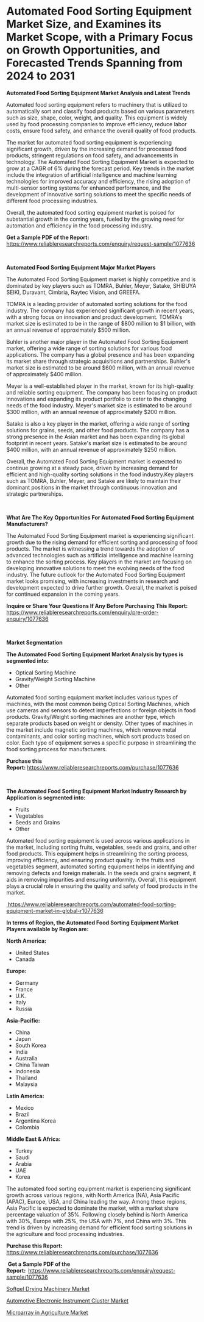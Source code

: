 <p><h1>Automated Food Sorting Equipment Market Size, and Examines its Market Scope, with a Primary Focus on Growth Opportunities, and Forecasted Trends Spanning from 2024 to 2031</h1></p><p><strong>Automated Food Sorting Equipment Market Analysis and Latest Trends</strong></p>
<p><p>Automated food sorting equipment refers to machinery that is utilized to automatically sort and classify food products based on various parameters such as size, shape, color, weight, and quality. This equipment is widely used by food processing companies to improve efficiency, reduce labor costs, ensure food safety, and enhance the overall quality of food products.</p><p>The market for automated food sorting equipment is experiencing significant growth, driven by the increasing demand for processed food products, stringent regulations on food safety, and advancements in technology. The Automated Food Sorting Equipment Market is expected to grow at a CAGR of 6% during the forecast period. Key trends in the market include the integration of artificial intelligence and machine learning technologies for improved accuracy and efficiency, the rising adoption of multi-sensor sorting systems for enhanced performance, and the development of innovative sorting solutions to meet the specific needs of different food processing industries.</p><p>Overall, the automated food sorting equipment market is poised for substantial growth in the coming years, fueled by the growing need for automation and efficiency in the food processing industry.</p></p>
<p><strong>Get a Sample PDF of the Report:&nbsp;</strong> <a href="https://www.reliableresearchreports.com/enquiry/request-sample/1077636">https://www.reliableresearchreports.com/enquiry/request-sample/1077636</a></p>
<p>&nbsp;</p>
<p><strong>Automated Food Sorting Equipment Major Market Players</strong></p>
<p><p>The Automated Food Sorting Equipment market is highly competitive and is dominated by key players such as TOMRA, Buhler, Meyer, Satake, SHIBUYA SEIKI, Duravant, Cimbria, Raytec Vision, and GREEFA.</p><p>TOMRA is a leading provider of automated sorting solutions for the food industry. The company has experienced significant growth in recent years, with a strong focus on innovation and product development. TOMRA's market size is estimated to be in the range of $800 million to $1 billion, with an annual revenue of approximately $500 million.</p><p>Buhler is another major player in the Automated Food Sorting Equipment market, offering a wide range of sorting solutions for various food applications. The company has a global presence and has been expanding its market share through strategic acquisitions and partnerships. Buhler's market size is estimated to be around $600 million, with an annual revenue of approximately $400 million.</p><p>Meyer is a well-established player in the market, known for its high-quality and reliable sorting equipment. The company has been focusing on product innovations and expanding its product portfolio to cater to the changing needs of the food industry. Meyer's market size is estimated to be around $300 million, with an annual revenue of approximately $200 million.</p><p>Satake is also a key player in the market, offering a wide range of sorting solutions for grains, seeds, and other food products. The company has a strong presence in the Asian market and has been expanding its global footprint in recent years. Satake's market size is estimated to be around $400 million, with an annual revenue of approximately $250 million.</p><p>Overall, the Automated Food Sorting Equipment market is expected to continue growing at a steady pace, driven by increasing demand for efficient and high-quality sorting solutions in the food industry.Key players such as TOMRA, Buhler, Meyer, and Satake are likely to maintain their dominant positions in the market through continuous innovation and strategic partnerships.</p></p>
<p>&nbsp;</p>
<p><strong>What Are The Key Opportunities For Automated Food Sorting Equipment Manufacturers?</strong></p>
<p><p>The Automated Food Sorting Equipment market is experiencing significant growth due to the rising demand for efficient sorting and processing of food products. The market is witnessing a trend towards the adoption of advanced technologies such as artificial intelligence and machine learning to enhance the sorting process. Key players in the market are focusing on developing innovative solutions to meet the evolving needs of the food industry. The future outlook for the Automated Food Sorting Equipment market looks promising, with increasing investments in research and development expected to drive further growth. Overall, the market is poised for continued expansion in the coming years.</p></p>
<p><strong>Inquire or Share Your Questions If Any Before Purchasing This Report:</strong> <a href="https://www.reliableresearchreports.com/enquiry/pre-order-enquiry/1077636">https://www.reliableresearchreports.com/enquiry/pre-order-enquiry/1077636</a></p>
<p>&nbsp;</p>
<p><strong>Market Segmentation</strong></p>
<p><strong>The Automated Food Sorting Equipment Market Analysis by types is segmented into:</strong></p>
<p><ul><li>Optical Sorting Machine</li><li>Gravity/Weight Sorting Machine</li><li>Other</li></ul></p>
<p><p>Automated food sorting equipment market includes various types of machines, with the most common being Optical Sorting Machines, which use cameras and sensors to detect imperfections or foreign objects in food products. Gravity/Weight sorting machines are another type, which separate products based on weight or density. Other types of machines in the market include magnetic sorting machines, which remove metal contaminants, and color sorting machines, which sort products based on color. Each type of equipment serves a specific purpose in streamlining the food sorting process for manufacturers.</p></p>
<p><strong>Purchase this Report:&nbsp;</strong><a href="https://www.reliableresearchreports.com/purchase/1077636">https://www.reliableresearchreports.com/purchase/1077636</a></p>
<p>&nbsp;</p>
<p><strong>The Automated Food Sorting Equipment Market Industry Research by Application is segmented into:</strong></p>
<p><ul><li>Fruits</li><li>Vegetables</li><li>Seeds and Grains</li><li>Other</li></ul></p>
<p><p>Automated food sorting equipment is used across various applications in the market, including sorting fruits, vegetables, seeds and grains, and other food products. This equipment helps in streamlining the sorting process, improving efficiency, and ensuring product quality. In the fruits and vegetables segment, automated sorting equipment helps in identifying and removing defects and foreign materials. In the seeds and grains segment, it aids in removing impurities and ensuring uniformity. Overall, this equipment plays a crucial role in ensuring the quality and safety of food products in the market.</p></p>
<p><a href="https://www.reliableresearchreports.com/automated-food-sorting-equipment-market-in-global-r1077636">&nbsp;https://www.reliableresearchreports.com/automated-food-sorting-equipment-market-in-global-r1077636</a></p>
<p><strong>In terms of Region, the Automated Food Sorting Equipment Market Players available by Region are:</strong></p>
<p>
    <p> <strong> North America: </strong>
        <ul>
            <li>United States</li>
            <li>Canada</li>
        </ul>
        </p> 
    <p> <strong> Europe: </strong>
        <ul>
            <li>Germany</li>
            <li>France</li>
            <li>U.K.</li>
            <li>Italy</li>
            <li>Russia</li>
        </ul>
        </p> 
    <p> <strong> Asia-Pacific: </strong>
        <ul>
            <li>China</li>
            <li>Japan</li>
            <li>South Korea</li>
            <li>India</li>
            <li>Australia</li>
            <li>China Taiwan</li>
            <li>Indonesia</li>
            <li>Thailand</li>
            <li>Malaysia</li>
        </ul>
        </p> 
    <p> <strong> Latin America: </strong>
        <ul>
            <li>Mexico</li>
            <li>Brazil</li>
            <li>Argentina Korea</li>
            <li>Colombia</li>
        </ul>
        </p> 
    <p> <strong> Middle East & Africa: </strong>
        <ul>
            <li>Turkey</li>
            <li>Saudi</li>
            <li>Arabia</li>
            <li>UAE</li>
            <li>Korea</li>
        </ul>
    </p>
    </p>
<p><p>The automated food sorting equipment market is experiencing significant growth across various regions, with North America (NA), Asia Pacific (APAC), Europe, USA, and China leading the way. Among these regions, Asia Pacific is expected to dominate the market, with a market share percentage valuation of 35%. Following closely behind is North America with 30%, Europe with 25%, the USA with 7%, and China with 3%. This trend is driven by increasing demand for efficient food sorting solutions in the agriculture and food processing industries.</p></p>
<p><strong>Purchase this Report: </strong><a href="https://www.reliableresearchreports.com/purchase/1077636">https://www.reliableresearchreports.com/purchase/1077636</a></p>
<p>&nbsp;<strong>Get a Sample PDF of the Report:&nbsp;&nbsp;</strong><a href="https://www.reliableresearchreports.com/enquiry/request-sample/1077636">https://www.reliableresearchreports.com/enquiry/request-sample/1077636</a></p>
<p><strong></strong></p>
<p><p><a href="https://github.com/mabenkhyari11/Market-Research-Report-List-1/blob/main/softgel-drying-machinery-market.md">Softgel Drying Machinery Market</a></p><p><a href="https://github.com/almainyongb/Market-Research-Report-List-1/blob/main/automotive-electronic-instrument-cluster-market.md">Automotive Electronic Instrument Cluster Market</a></p><p><a href="https://github.com/claudianurdin/Market-Research-Report-List-1/blob/main/microarray-in-agriculture-market.md">Microarray in Agriculture Market</a></p></p>